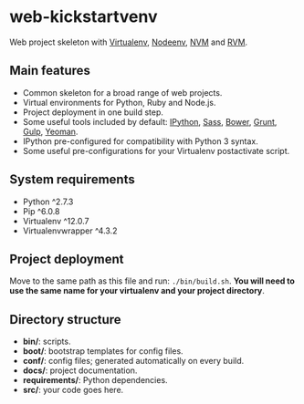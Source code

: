 # web-kickstartvenv

Web project skeleton with [Virtualenv](https://github.com/pypa/virtualenv), [Nodeenv](https://github.com/ekalinin/nodeenv), [NVM](https://github.com/creationix/nvm) and [RVM](https://github.com/wayneeseguin/rvm).

## Main features

- Common skeleton for a broad range of web projects.
- Virtual environments for Python, Ruby and Node.js.
- Project deployment in one build step.
- Some useful tools included by default: [IPython](http://ipython.org/), [Sass](http://sass-lang.com/), [Bower](http://bower.io/), [Grunt](http://gruntjs.com/), [Gulp](http://gulpjs.com/), [Yeoman](http://yeoman.io/).
- IPython pre-configured for compatibility with Python 3 syntax.
- Some useful pre-configurations for your Virtualenv postactivate script.

## System requirements

- Python ^2.7.3
- Pip ^6.0.8
- Virtualenv ^12.0.7
- Virtualenvwrapper ^4.3.2

## Project deployment

Move to the same path as this file and run: `./bin/build.sh`. **You will need to use the same name for your virtualenv and your project directory**.

## Directory structure

- **bin/**: scripts.
- **boot/**: bootstrap templates for config files.
- **conf/**: config files; generated automatically on every build.
- **docs/**: project documentation.
- **requirements/**: Python dependencies.
- **src/**: your code goes here.

